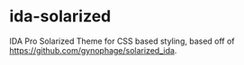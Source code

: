 # ida-solarized
 IDA Pro Solarized Theme for CSS based styling, based off of https://github.com/gynophage/solarized_ida.
